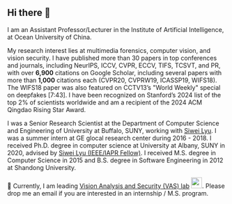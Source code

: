 ## Hi there 👋
I am an Assistant Professor/Lecturer in the Institute of Artificial Intelligence, at Ocean University of China. 

My research interest lies at multimedia forensics, computer vision, and vision security. I have published more than 30 papers in top conferences and journals, including NeurIPS, ICCV, CVPR, ECCV, TIFS, TCSVT, and PR, with over **6,900** citations on Google Scholar, including several papers with more than **1,000** citations each (CVPR20, CVPRW19, ICASSP19, WIFS18). The WIFS18 paper was also featured on CCTV13’s "World Weekly" special on deepfakes [7:43]. I have been recognized on Stanford’s 2024 list of the top 2% of scientists worldwide and am a recipient of the 2024 ACM Qingdao Rising Star Award.

I was a Senior Research Scientist at the Department of Computer Science and Engineering of University at Buffalo, SUNY, working with [Siwei Lyu](https://cse.buffalo.edu/~siweilyu/lyu_lab.html). I was a summer intern at GE glocal research center during 2016 - 2018. I received Ph.D. degree in computer science at University at Albany, SUNY in 2020, advised by [Siwei Lyu (IEEE/IAPR Fellow)](https://cse.buffalo.edu/~siweilyu/lyu_lab.html). I received M.S. degree in Computer Science in 2015 and B.S. degree in Software Engineering in 2012 at Shandong University.

🏢 Currently, I am leading [Vision Analysis and Security (VAS) lab](https://yuezunli.github.io/ligroup/) <img src="[images/logo.png](https://yuezunli.github.io/images/logo.png)" width="25">. Please drop me an email if you are interested in an internship / M.S. program. 
<!--
**yuezunli/yuezunli** is a ✨ _special_ ✨ repository because its `README.md` (this file) appears on your GitHub profile.

Here are some ideas to get you started:

- 🔭 I’m currently working on ...
- 🌱 I’m currently learning ...
- 👯 I’m looking to collaborate on ...
- 🤔 I’m looking for help with ...
- 💬 Ask me about ...
- 📫 How to reach me: ...
- 😄 Pronouns: ...
- ⚡ Fun fact: ...
-->
